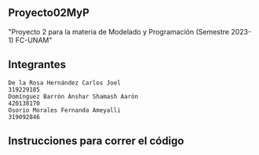 ## Proyecto02MyP
"Proyecto 2 para la materia de Modelado y Programación (Semestre 2023-1) FC-UNAM"

 ## Integrantes

    De la Rosa Hernández Carlos Joel
    319229185
    Domínguez Barrón Anshar Shamash Aarón
    420138170
    Osorio Morales Fernanda Ameyalli
    319092846

## Instrucciones para correr el código


